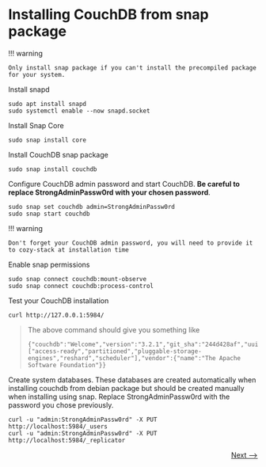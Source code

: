 # Installing CouchDB from snap package

!!! warning

    Only install snap package if you can't install the precompiled package for your system.

Install snapd

    sudo apt install snapd
    sudo systemctl enable --now snapd.socket

Install Snap Core

    sudo snap install core

Install CouchDB snap package

    sudo snap install couchdb

Configure CouchDB admin password and start CouchDB. **Be careful to replace StrongAdminPassw0rd with your chosen password**.

    sudo snap set couchdb admin=StrongAdminPassw0rd
    sudo snap start couchdb

!!! warning

    Don't forget your CouchDB admin password, you will need to provide it to cozy-stack at installation time

Enable snap permissions

    sudo snap connect couchdb:mount-observe
    sudo snap connect couchdb:process-control

Test your CouchDB installation

    curl http://127.0.0.1:5984/

> The above command should give you something like
>
> ```
> {"couchdb":"Welcome","version":"3.2.1","git_sha":"244d428af","uuid":"f7b83554fa2eb43778963d18a1f92211","features":["access-ready","partitioned","pluggable-storage-engines","reshard","scheduler"],"vendor":{"name":"The Apache Software Foundation"}}
> ```

Create system databases. These databases are created automatically when installing couchdb from debian package but should be created manually when installing using snap.
Replace StrongAdminPassw0rd with the password you chose previously.

    curl -u "admin:StrongAdminPassw0rd" -X PUT http://localhost:5984/_users
    curl -u "admin:StrongAdminPassw0rd" -X PUT http://localhost:5984/_replicator

<div style="text-align: right">
  <a href="../nodejs/">Next --&gt;</a>
</div>
